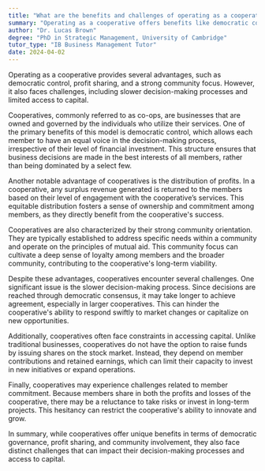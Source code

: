 ```yaml
---
title: "What are the benefits and challenges of operating as a cooperative?"
summary: "Operating as a cooperative offers benefits like democratic control, shared profits, and community focus, but faces challenges like slower decision-making and limited capital."
author: "Dr. Lucas Brown"
degree: "PhD in Strategic Management, University of Cambridge"
tutor_type: "IB Business Management Tutor"
date: 2024-04-02
---
```


Operating as a cooperative provides several advantages, such as democratic control, profit sharing, and a strong community focus. However, it also faces challenges, including slower decision-making processes and limited access to capital.

Cooperatives, commonly referred to as co-ops, are businesses that are owned and governed by the individuals who utilize their services. One of the primary benefits of this model is democratic control, which allows each member to have an equal voice in the decision-making process, irrespective of their level of financial investment. This structure ensures that business decisions are made in the best interests of all members, rather than being dominated by a select few.

Another notable advantage of cooperatives is the distribution of profits. In a cooperative, any surplus revenue generated is returned to the members based on their level of engagement with the cooperative’s services. This equitable distribution fosters a sense of ownership and commitment among members, as they directly benefit from the cooperative's success.

Cooperatives are also characterized by their strong community orientation. They are typically established to address specific needs within a community and operate on the principles of mutual aid. This community focus can cultivate a deep sense of loyalty among members and the broader community, contributing to the cooperative's long-term viability.

Despite these advantages, cooperatives encounter several challenges. One significant issue is the slower decision-making process. Since decisions are reached through democratic consensus, it may take longer to achieve agreement, especially in larger cooperatives. This can hinder the cooperative's ability to respond swiftly to market changes or capitalize on new opportunities.

Additionally, cooperatives often face constraints in accessing capital. Unlike traditional businesses, cooperatives do not have the option to raise funds by issuing shares on the stock market. Instead, they depend on member contributions and retained earnings, which can limit their capacity to invest in new initiatives or expand operations.

Finally, cooperatives may experience challenges related to member commitment. Because members share in both the profits and losses of the cooperative, there may be a reluctance to take risks or invest in long-term projects. This hesitancy can restrict the cooperative's ability to innovate and grow.

In summary, while cooperatives offer unique benefits in terms of democratic governance, profit sharing, and community involvement, they also face distinct challenges that can impact their decision-making processes and access to capital.
    